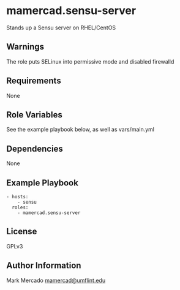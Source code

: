 mamercad.sensu-server
=====================

Stands up a Sensu server on RHEL/CentOS

Warnings
--------

The role puts SELinux into permissive mode and disabled firewalld

Requirements
------------

None

Role Variables
--------------

See the example playbook below, as well as vars/main.yml

Dependencies
------------

None

Example Playbook
----------------

    - hosts:
        - sensu
      roles:
        - mamercad.sensu-server

License
-------

GPLv3

Author Information
------------------

Mark Mercado <mamercad@umflint.edu>


